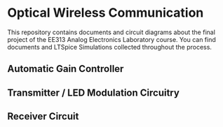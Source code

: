 # Optical Wireless Communication
This repository contains documents and circuit diagrams about the final project of the EE313 Analog Electronics Laboratory course. You can find documents and LTSpice Simulations collected throughout the process. 

## Automatic Gain Controller

## Transmitter / LED Modulation Circuitry

## Receiver Circuit
